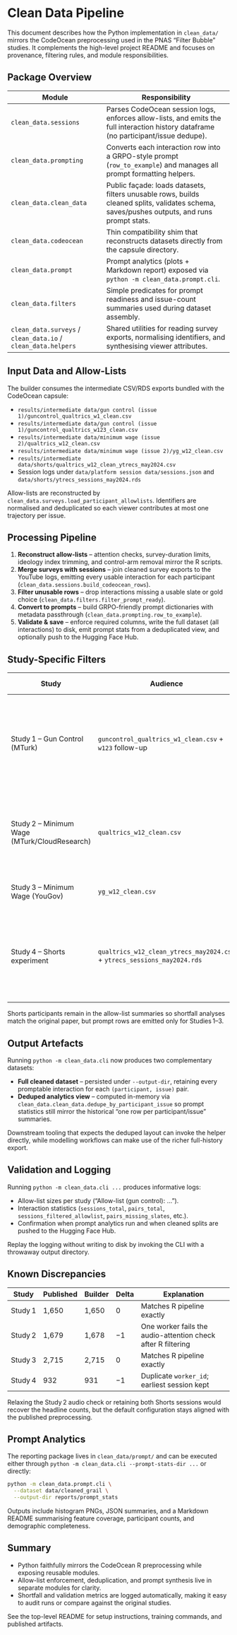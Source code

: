 # Clean Data Pipeline

This document describes how the Python implementation in `clean_data/` mirrors the CodeOcean preprocessing used in the PNAS “Filter Bubble” studies. It complements the high-level project README and focuses on provenance, filtering rules, and module responsibilities.

## Package Overview

| Module | Responsibility |
| ------ | -------------- |
| `clean_data.sessions` | Parses CodeOcean session logs, enforces allow-lists, and emits the full interaction history dataframe (no participant/issue dedupe). |
| `clean_data.prompting` | Converts each interaction row into a GRPO-style prompt (`row_to_example`) and manages all prompt formatting helpers. |
| `clean_data.clean_data` | Public façade: loads datasets, filters unusable rows, builds cleaned splits, validates schema, saves/pushes outputs, and runs prompt stats. |
| `clean_data.codeocean` | Thin compatibility shim that reconstructs datasets directly from the capsule directory. |
| `clean_data.prompt` | Prompt analytics (plots + Markdown report) exposed via `python -m clean_data.prompt.cli`. |
| `clean_data.filters` | Simple predicates for prompt readiness and issue-count summaries used during dataset assembly. |
| `clean_data.surveys` / `clean_data.io` / `clean_data.helpers` | Shared utilities for reading survey exports, normalising identifiers, and synthesising viewer attributes. |

## Input Data and Allow-Lists

The builder consumes the intermediate CSV/RDS exports bundled with the CodeOcean capsule:

- `results/intermediate data/gun control (issue 1)/guncontrol_qualtrics_w1_clean.csv`
- `results/intermediate data/gun control (issue 1)/guncontrol_qualtrics_w123_clean.csv`
- `results/intermediate data/minimum wage (issue 2)/qualtrics_w12_clean.csv`
- `results/intermediate data/minimum wage (issue 2)/yg_w12_clean.csv`
- `results/intermediate data/shorts/qualtrics_w12_clean_ytrecs_may2024.csv`
- Session logs under `data/platform session data/sessions.json` and `data/shorts/ytrecs_sessions_may2024.rds`

Allow-lists are reconstructed by `clean_data.surveys.load_participant_allowlists`. Identifiers are normalised and deduplicated so each viewer contributes at most one trajectory per issue.

## Processing Pipeline

1. **Reconstruct allow-lists** – attention checks, survey-duration limits, ideology index trimming, and control-arm removal mirror the R scripts.
2. **Merge surveys with sessions** – join cleaned survey exports to the YouTube logs, emitting every usable interaction for each participant (`clean_data.sessions.build_codeocean_rows`).
3. **Filter unusable rows** – drop interactions missing a usable slate or gold choice (`clean_data.filters.filter_prompt_ready`).
4. **Convert to prompts** – build GRPO-friendly prompt dictionaries with metadata passthrough (`clean_data.prompting.row_to_example`).
5. **Validate & save** – enforce required columns, write the full dataset (all interactions) to disk, emit prompt stats from a deduplicated view, and optionally push to the Hugging Face Hub.

## Study-Specific Filters

| Study | Audience | Key Filters | Resulting IDs |
| ----- | -------- | ----------- | ------------- |
| Study 1 – Gun Control (MTurk) | `guncontrol_qualtrics_w1_clean.csv` + `w123` follow-up | Attention checks (`q87/q89`), ≥120s survey time, ideology index ∈ [0.05, 0.95], drop control arm, require `pro`/`anti`, earliest `worker_id` session | 1,650 worker IDs |
| Study 2 – Minimum Wage (MTurk/CloudResearch) | `qualtrics_w12_clean.csv` | Same attention checks, ≥120s, wage index ∈ [0.025, 0.975], drop control arm, require `pro`/`anti`, earliest `worker_id` session | 1,678 worker IDs (paper lists 1,679; one respondent fails audio check) |
| Study 3 – Minimum Wage (YouGov) | `yg_w12_clean.csv` | Drop control arm, require `pro`/`anti`, earliest `caseid` session | 2,715 case IDs |
| Study 4 – Shorts experiment | `qualtrics_w12_clean_ytrecs_may2024.csv` + `ytrecs_sessions_may2024.rds` | Allow-list recorded for auditing, but sessions excluded from prompts because logs lack recommendation slates | 931 worker IDs retained in reporting |

Shorts participants remain in the allow-list summaries so shortfall analyses match the original paper, but prompt rows are emitted only for Studies 1–3.

## Output Artefacts

Running `python -m clean_data.cli` now produces two complementary datasets:

- **Full cleaned dataset** – persisted under `--output-dir`, retaining every promptable interaction for each `(participant, issue)` pair.
- **Deduped analytics view** – computed in-memory via `clean_data.clean_data.dedupe_by_participant_issue` so prompt statistics still mirror the historical “one row per participant/issue” summaries.

Downstream tooling that expects the deduped layout can invoke the helper directly, while modelling workflows can make use of the richer full-history export.

## Validation and Logging

Running `python -m clean_data.cli ...` produces informative logs:

- Allow-list sizes per study (“Allow-list (gun control): …”).
- Interaction statistics (`sessions_total`, `pairs_total`, `sessions_filtered_allowlist`, `pairs_missing_slates`, etc.).
- Confirmation when prompt analytics run and when cleaned splits are pushed to the Hugging Face Hub.

Replay the logging without writing to disk by invoking the CLI with a throwaway output directory.

## Known Discrepancies

| Study | Published | Builder | Delta | Explanation |
| ----- | --------- | ------- | ----- | ----------- |
| Study 1 | 1,650 | 1,650 | 0 | Matches R pipeline exactly |
| Study 2 | 1,679 | 1,678 | −1 | One worker fails the audio-attention check after R filtering |
| Study 3 | 2,715 | 2,715 | 0 | Matches R pipeline exactly |
| Study 4 | 932 | 931 | −1 | Duplicate `worker_id`; earliest session kept |

Relaxing the Study 2 audio check or retaining both Shorts sessions would recover the headline counts, but the default configuration stays aligned with the published preprocessing.

## Prompt Analytics

The reporting package lives in `clean_data/prompt/` and can be executed either through `python -m clean_data.cli --prompt-stats-dir ...` or directly:

```bash
python -m clean_data.prompt.cli \
  --dataset data/cleaned_grail \
  --output-dir reports/prompt_stats
```

Outputs include histogram PNGs, JSON summaries, and a Markdown README summarising feature coverage, participant counts, and demographic completeness.

## Summary

- Python faithfully mirrors the CodeOcean R preprocessing while exposing reusable modules.
- Allow-list enforcement, deduplication, and prompt synthesis live in separate modules for clarity.
- Shortfall and validation metrics are logged automatically, making it easy to audit runs or compare against the original studies.

See the top-level README for setup instructions, training commands, and published artifacts.
